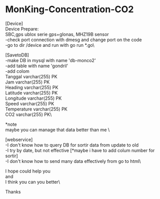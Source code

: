 # MonKing-Concentration-CO2

[Device]\
Device Prepare:\
  SBC,gps ublox serie gps+glonas, MHZ19B sensor\
-check port connection with dmesg and change port on the code\
-go to dir /device and run with go run *.go\

[SavetoDB]\
-make DB in mysql with name 'db-monco2'\
-add table with name 'gondril'\
-add colom \
Tanggal	varchar(255) PK\
Jam	varchar(255) PK\
Heading	varchar(255) PK\
Latitude	varchar(255) PK\
Longitude	varchar(255) PK\
Speed	varchar(255) PK\
Temperature	varchar(255) PK\
CO2	varchar(255) PK\

*note\
maybe you can manage that data better than me  \

[webservice]\
-I don't know how to query DB for sortir data from update to old\
-I try by date, but not effective [*maybe i have to add colum number for sortir]\
-I don't know how to send many data  effectively from go to html\

I hope could help you\
and\
I think you can you better\

Thanks
